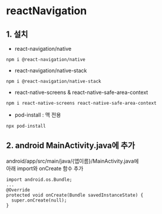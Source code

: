 # reactNavigation

## 1. 설치
- react-navigation/native
```
npm i @react-navigation/native
```
- react-navigation/native-stack
```
npm i @react-navigation/native-stack
```
- react-native-screens & react-native-safe-area-context
```
npm i react-native-screens react-native-safe-area-context
```
- pod-install : 맥 전용
```
npx pod-install
```


## 2. android MainActivity.java에 추가
android/app/src/main/java/{앱이름}/MainActivity.java에     
아래 import와 onCreate 함수 추가    


```
import android.os.Bundle;
...
@Override
protected void onCreate(Bundle savedInstanceState) {
  super.onCreate(null);
}
```
